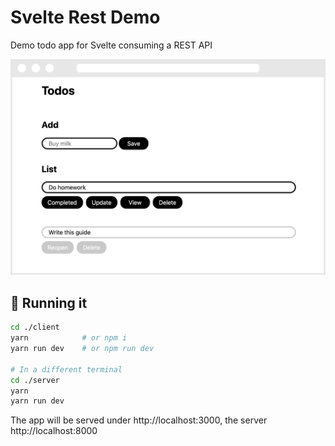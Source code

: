 # Svelte Rest Demo

Demo todo app for Svelte consuming a REST API

![Screenshot](.github/screen.jpg)

## 🚀 Running it

```bash
cd ./client
yarn            # or npm i
yarn run dev    # or npm run dev

# In a different terminal
cd ./server
yarn 
yarn run dev
```

The app will be served under http://localhost:3000, the server http://localhost:8000
